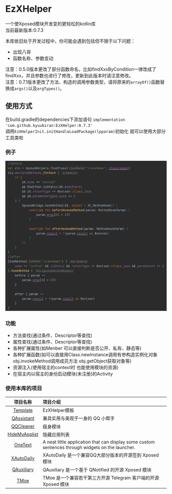 # EzXHelper

一个使Xposed模块开发变的更轻松的kotlin库    
当前最新版本:0.7.3

本库依旧处于开发过程中，你可能会遇到包括但不限于以下问题：

- 出现八哥
- 函数名称、参数变动

注意：0.5.0版本更改了部分函数命名，比如findXxxByCondition一律改成了findXxx，并且参数也进行了修改，更新到此版本时请注意修改。   
注意：0.7.1版本更改了方法、构造的调用参数类型，请将原来的`arrayOf()`函数替换成`args()`以及`argTypes()`。

## 使用方式

在build.gradle的dependencies下添加语句 `implementation 'com.github.kyuubiran:EzXHelper:0.7.3'`   
调用`EzXHelperInit.initHandleLoadPackage(lpparam)`初始化 就可以使用大部分工具类啦

### 例子

![image](docs/example.png)

### 功能

- 方法查找(通过条件、Descriptor等查找)
- 属性查找(通过条件、Descriptor等查找)
- 各种扩展属性(如Menber 可以直接判断是否公开、私有、静态等)
- 各种扩展函数(如可以直接用Class.newInstance调用有参构造实例化对象 obj.invokeMethod调用成员方法 obj.getObject获取对象等)
- 资源注入(使用宿主的context时 也能使用模块的资源)
- 在宿主内以宿主的身份启动模块(未注册)的Activity

### 使用本库的项目

|                            项目名称                             | 项目介绍                                                                                              |
|:-----------------------------------------------------------:|:--------------------------------------------------------------------------------------------------|
| [Template](https://github.com/KyuubiRan/ezxhepler-template) | EzXHelper模板                                                                                       |
|   [QAssistant](https://github.com/KitsunePie/QAssistant)    | 兼具实用与美观于一身的 QQ 小帮手                                                                                |
|     [QQCleaner](https://github.com/KyuubiRan/QQCleaner)     | 瘦身模块                                                                                              |
| [HideMyApplist](https://github.com/Dr-TSNG/Hide-My-Applist) | 隐藏应用列表                                                                                            |
|   [OneText](https://github.com/lz233/OneText_For_Android)   | A neat little application that can display some custom sentences through widgets on the launcher. |
|    [XAutoDaily](https://github.com/LuckyPray/XAutoDaily)    | XAutoDaily 是一个兼容QQ大部分版本的开源签到 Xposed 模块                                                            |
|      [QAuxiliary](https://github.com/cinit/QAuxiliary)      | QAuxiliary 是一个基于 QNotified 的开源 Xposed 模块                                                          |
|            [TMoe](https://github.com/cinit/TMoe)            | TMoe 是一个兼容若干第三方开源 Telegram 客户端的开源 Xposed 模块                                                       |


